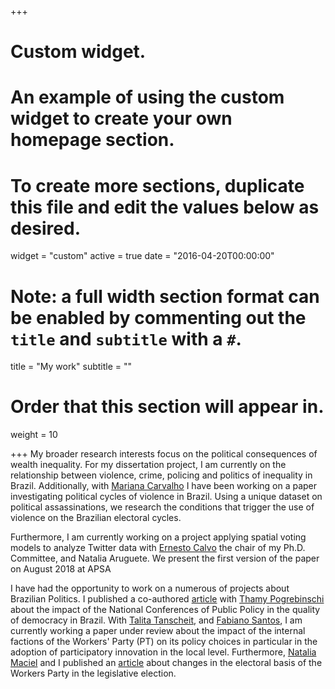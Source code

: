 +++
# Custom widget.
# An example of using the custom widget to create your own homepage section.
# To create more sections, duplicate this file and edit the values below as desired.
widget = "custom"
active = true
date = "2016-04-20T00:00:00"

# Note: a full width section format can be enabled by commenting out the `title` and `subtitle` with a `#`.
title = "My work"
subtitle = ""

# Order that this section will appear in.
weight = 10

+++
My broader research interests focus on the political consequences of wealth inequality. For my dissertation project, I am currently on the relationship between violence, crime, policing and  politics of inequality in Brazil. Additionally, with [Mariana Carvalho](http://www.maricarvalho.com/)  I have been working on a paper investigating political cycles of violence in Brazil.  Using a unique dataset on political assassinations, we research the conditions that trigger the use of violence on the Brazilian electoral cycles. 

Furthermore, I am currently working on a project applying spatial voting models to analyze Twitter data with  [Ernesto Calvo](http://gvptsites.umd.edu/calvo/) the chair of my Ph.D. Committee, and Natalia Aruguete. We present the first version of the paper on August 2018 at APSA

I have had the opportunity to work on a numerous of projects about Brazilian Politics. I published a co-authored [article](http://www.scielo.br/pdf/dados/v60n1/0011-5258-dados-60-1-0007.pdf) with [Thamy Pogrebinschi](https://thamypogrebinschi.org/) about the impact of the National Conferences of Public Policy in the quality of democracy in Brazil. With [Talita Tanscheit](http://buscatextual.cnpq.br/buscatextual/visualizacv.do?id=K4451567H6), and [Fabiano Santos](http://buscatextual.cnpq.br/buscatextual/visualizacv.do?id=K4782116Z3), I am currently working a paper under review about the impact of the internal factions of the Workers' Party (PT) on its policy choices in particular in the adoption of participatory innovation in the local level. Furthermore,  [Natalia Maciel](http://buscatextual.cnpq.br/buscatextual/visualizacv.do?id=K4219233E9) and I published an [article](http://www.scielo.br/pdf/op/v23n1/1807-0191-op-23-1-0096.pdf) about changes in the electoral basis of the Workers Party in the legislative election. 


